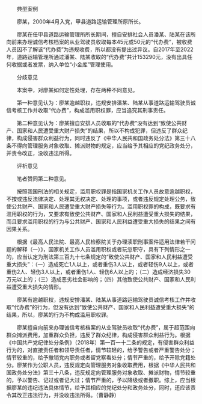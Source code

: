 　　典型案例

　　廖某，2000年4月入党，甲县道路运输管理所原所长。

　　廖某在任甲县道路运输管理所所长期间，擅自安排社会人员潘某、陆某在该所向前来办理诚信考核档案的从业驾驶员收取每本45元或50元的“代办费”，被收费人员因不了解该“代办费”为违规收费，所以都没有提出过异议。自2017年至2022年，道路运输管理所通过潘某、陆某收取的“代办费”共计153290元，没有出具任何收据或者发票，纳入单位“小金库”管理使用。

　　分歧意见

　　本案中，对廖某如何定性处理，存在两种不同意见。

　　第一种意见认为：廖某逾越职权，违规安排潘某、陆某从事道路运输驾驶员诚信考核工作并收取“代办费”，构成滥用职权罪，应当追究其刑事责任。

　　第二种意见认为：廖某擅自安排人员收取的“代办费”没有达到“致使公共财产、国家和人民遭受重大财产损失”的结果，所以不构成犯罪，但违反了群众纪律，构成侵害群众利益行为，同时违反了《中华人民共和国政务处分法》第三十八条不得向管理服务对象收取、摊派财物的规定，应当给予其相应的党纪政务处分，并责令改正，没收违法所得。

　　评析意见

　　笔者赞同第二种意见。

　　按照我国刑法的相关规定，滥用职权罪是指国家机关工作人员故意逾越职权，不按或违反法律决定、处理其无权决定、处理的事项，或者违反规定处理公务，致使公共财产、国家和人民遭受重大财产损失等行为。滥用职权罪的构成，既要求有滥用职权的行为，又要求有致使公共财产、国家和人民利益遭受重大损失的结果，而且要求滥用职权的行为与公共财产、国家和人民利益遭受重大损失的结果之间有因果关系。

　　根据《最高人民法院、最高人民检察院关于办理渎职刑事案件适用法律若干问题的解释（一）》，国家机关工作人员滥用职权或者玩忽职守，具有下列情形之一的，应当认定为刑法第三百九十七条规定的“致使公共财产、国家和人民利益遭受重大损失”：（一）造成死亡1人以上，或者重伤3人以上，或者轻伤9人以上，或者重伤2人、轻伤3人以上，或者重伤1人、轻伤6人以上的；（二）造成经济损失30万元以上的；（三）造成恶劣社会影响的；（四）其他致使公共财产、国家和人民利益遭受重大损失的情形。

　　廖某有逾越职权，违规安排潘某、陆某从事道路运输驾驶员诚信考核工作并收取“代办费”的行为，但没有达到“致使公共财产、国家和人民利益遭受重大损失”的结果，所以，廖某的行为不构成滥用职权罪。

　　廖某擅自向前来办理诚信考核档案的从业驾驶员收取“代办费”，属于超范围向群众摊派费用，加重群众负担，违反了群众纪律，构成侵害群众利益行为。根据《中国共产党纪律处分条例》（2018年）第一百一十二条的规定，有侵害群众利益行为的，对直接责任者和领导责任者，情节较轻的，给予警告或者严重警告处分；情节较重的，给予撤销党内职务或者留党察看处分；情节严重的，给予开除党籍处分。廖某作为公职人员，违反规定向管理服务对象收取费用，根据《中华人民共和国政务处分法》第三十八条，违反规定向管理服务对象收取、摊派财物，情节较重的，予以警告、记过或者记大过；情节严重的，予以降级或者撤职。综上，应当根据廖某的违纪违法具体情节，给予其相应的党纪处分和政务处分，同时，还应该责令其改正违法行为，并没收违法所得。（曹静静）